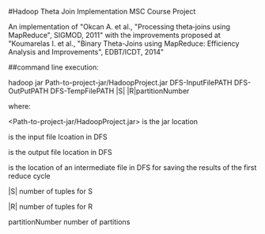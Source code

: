 #Hadoop Theta Join Implementation
MSC Course Project

An implementation of "Okcan A. et al., "Processing theta‐joins using MapReduce", SIGMOD, 2011" with the improvements proposed at "Koumarelas I. et al., "Binary Theta-Joins using MapReduce: Efficiency Analysis and Improvements", EDBT/ICDT, 2014"

##command line execution:

hadoop jar Path-to-project-jar/HadoopProject.jar DFS-InputFilePATH  DFS-OutPutPATH DFS-TempFilePATH |S| |R|partitionNumber

where:

<Path-to-project-jar/HadoopProject.jar> is the jar location

<DFS-InputFilePATH > is the input file lcoation in DFS

<DFS-OutPutPATH> is the output file location in DFS

<DFS-TempFilePATH> is the location of an intermediate file in DFS for saving the results of the first reduce cycle

|S| number of tuples for S

|R| number of tuples for R

partitionNumber number of partitions




